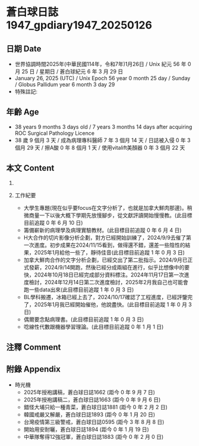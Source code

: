 [_metadata_:encoding]: - "utf-8"
[_metadata_:language]: - "zh-Hant-TW"
[_metadata_:fileformat]: - "markdown"
[_metadata_:MIME_type]: - "text/plain"
[_metadata_:markdown_version]: - "commonmark version 0.30"
[_metadata_:markdown_spec]: - "https://spec.commonmark.org/0.30/"

# 蒼白球日誌1947_gpdiary1947_20250126 #

## 日期 Date ##

* 世界協調時間2025年(中華民國114年，令和7年)1月26日 / Unix 紀元 56 年 0 月 25 日 / 星期日 / 蒼白球紀元 6 年 3 月 29 日
* January 26, 2025 (UTC) / Unix Epoch 56 year 0 month 25 day / Sunday / Globus Pallidum year 6 month 3 day 29
* 特殊註記:

## 年齡 Age ##

* 38 years 9 months 3 days old / 7 years 3 months 14 days after acquiring ROC Surgical Pathology Licence
* 38 歲 9 個月 3 天 / 成為病理專科醫師 7 年 3 個月 14 天 / 日誌被入侵 0 年 3 個月 29 天 / 擦A酸 0 年 8 個月 1 天 / 使用vitalift美顏器 0 年 3 個月 22 天

## 本文 Content ##

1. 

2. 工作紀要

    - 大學生專題(現在似乎要focus在文字分析了，也就是加拿大鮮肉那邊)。稍微商量一下以後大概下學期先放慢腳步，從文獻評讀開始慢慢教。(此目標目前追蹤 0 年 6 月 10 日)
    - 籌備嶄新的病理學及病理實驗教材。(此目標目前追蹤 0 年 6 月 4 日)
    - H大合作的切片影像分析企劃，對方已經開始訓練了，2024/9/9去催了第一次進度。初步成果在2024/11/15看到，做得還不錯，還差一些陰性的結果，2025年1月給他一些了，靜待佳音(此目標目前追蹤 1 年 0 月 3 日)
    - 加拿大鮮肉合作的文字分析企劃，已經交出了第二批指示。2024/9月已正式發薪，2024/9/14開跑，然後已經分成兩組在進行，似乎比想像中的要快，2024年10月18日已經完成部分資料標注。2024年11月17日第一次進度檢討，2024年12月14日第二次進度檢討，2025年2月我自己也可能會跑一些data出來(此目標目前追蹤 1 年 0 月 3 日)
    - BL學科搬遷，冰箱已經上去了，2024/10/17確認了工程進度，已經評鑒完了，2025年1月我已經開始催他，他說盡快。(此目標目前追蹤 1 年 0 月 3 日)
    - 偶爾要念點病理書。(此目標目前追蹤 1 年 0 月 3 日)
    - 唸線性代數跟機器學習理論。(此目標目前追蹤 0 年 1 月 1 日)

## 注釋 Comment ##


## 附錄 Appendix ##

* 時光機
    - 2025年授袍講稿，蒼白球日誌1662 (距今 0 年 9 月 7 日)
    - 2025年授袍講稿二，蒼白球日誌1663 (距今 0 年 9 月 6 日)
    - 錯怪大埔只給一種青菜，蒼白球日誌1881 (距今 0 年 2 月 2 日)
    - 韓國戒嚴又解嚴，蒼白球日誌1893 (距今 0 年 1 月 20 日)
    - 台灣疫情第三級警戒，蒼白球日誌0595 (距今 3 年 8 月 8 日)
    - 開始用安耐曬，蒼白球日誌1894 (距今 0 年 1 月 19 日)
    - 中華隊奪得12強冠軍，蒼白球日誌1883 (距今 0 年 2 月 0 日)
